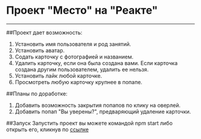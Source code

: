 # Проект "Место" на "Реакте"
------------------

##Проект дает возможность:
1. Установить имя пользователя и род занятий.
2. Установить аватар.
3. Содать карточку с фотографией и названием.
4. Удалить карточку, если она была создана вами. Если карточка создана другим пользователем, удалить ее нельзя.
5. Установить лайк любой карточке.
6. Просмотреть любую карточку крупнее в попапе.

##Планы по доработке:
1. Добавить возможность закрытия попапов по клику на оверлей.
2. Добавить попап "Вы уверены?", предваряющий удаление карточки.

##Запуск
Запустить проект вы можете командой npm start либо открыть его, кликнув по [ссылке](https://meniaylo.github.io/mesto-react/index.html)